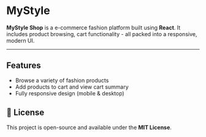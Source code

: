 
  <div class="container">
    <h1>MyStyle</h1>
    <p><strong>MyStyle Shop</strong> is a e-commerce fashion platform built using <strong>React</strong>. It includes product browsing, cart functionality - all packed into a responsive, modern UI.</p>

   <hr />

  <h2>Features</h2>
    <ul>
      <li>Browse a variety of fashion products</li>
      <li>Add products to cart and view cart summary</li>
      <li> Fully responsive design (mobile & desktop)</li>
    </ul>

  <h2>📄 License</h2>
    <p>This project is open-source and available under the <strong>MIT License</strong>.</p>
  </div>

